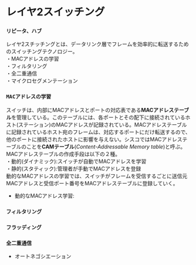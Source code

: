 # レイヤ2スイッチング

### `リピータ、ハブ`
レイヤ2スチッチングとは、データリンク層でフレームを効率的に転送するためのスイッチングテクノロジー。  
・MACアドレスの学習  
・フィルタリング  
・全二重通信  
・マイクロセグメンテーション

### `MACアドレスの学習`
スイッチは、内部にMACアドレスとポートの対応表である**MACアドレステーブル**を管理している。このテーブルには、各ポートとその配下に接続されているホスト(ステーション)のMACアドレスが記録されている。MACアドレステーブルに記録されているホスト宛のフレームは、対応するポートにだけ転送するので、他のポートに接続されたホストに影響を与えない。シスコではMACアドレステーブルのことを**CAMテーブル**(*Content-Addressable Memory table*)と呼ぶ。MACアドレステーブルの作成手段は以下の２種。  
・動的(ダイナミック):スイッチが自動でMACアドレスを学習  
・静的(スタティック):管理者が手動でMACアドレスを登録  
動的なMACアドレスの学習では、スイッチがフレームを受信するごとに送信元MACアドレスと受信ポート番号をMACアドレステーブルに登録していく。
- 動的なMACアドレス学習:
### `フィルタリング`
### `フラッディング`
### `全二重通信`
- オートネゴシエーション
